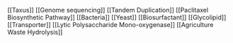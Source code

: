 [[Taxus]]
[[Genome sequencing]]
[[Tandem Duplication]]
[[Paclitaxel Biosynthetic Pathway]]
[[Bacteria]]
[[Yeast]]
[[Biosurfactant]]
[[Glycolipid]]
[[Transporter]]
[[Lytic Polysaccharide Mono-oxygenase]]
[[Agriculture Waste Hydrolysis]]
